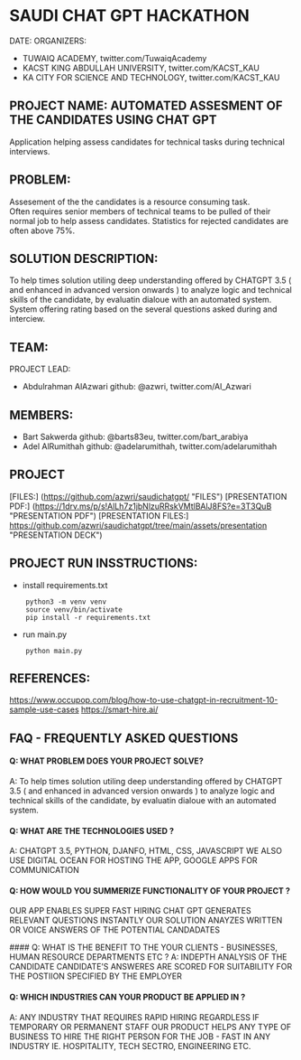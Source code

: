 # SAUDI CHAT GPT HACKATHON
DATE: 
ORGANIZERS: 
- TUWAIQ ACADEMY, twitter.com/TuwaiqAcademy
- KACST KING ABDULLAH UNIVERSITY, twitter.com/KACST_KAU
- KA CITY FOR SCIENCE AND TECHNOLOGY, twitter.com/KACST_KAU

## PROJECT NAME:  AUTOMATED ASSESMENT  OF THE CANDIDATES USING CHAT GPT
Application helping assess candidates for technical tasks during technical interviews. 

## PROBLEM: 
Assesement of the the candidates is a resource consuming task.  
Often requires senior members of technical teams to be pulled of their normal job to help assess candidates. Statistics for rejected candidates are often above 75%. 

## SOLUTION DESCRIPTION:
To help times solution utiling deep understanding offered by CHATGPT 3.5 ( and enhanced in advanced version onwards ) to analyze logic and technical skills of the candidate, by evaluatin dialoue with an automated system.
System offering rating based on the several questions asked during and interciew. 


## TEAM: 
PROJECT LEAD: 
- Abdulrahman AlAzwari  github: @azwri, twitter.com/Al_Azwari

## MEMBERS: 
- Bart Sakwerda  github: @barts83eu,   twitter.com/bart_arabiya
- Adel AlRumithah  github: @adelarumithah, twitter.com/adelarumithah

## PROJECT 
[FILES:] (https://github.com/azwri/saudichatgpt/ "FILES")
[PRESENTATION PDF:]  (https://1drv.ms/p/s!AlLh7z1jbNlzuRRskVMtlBAlJ8FS?e=3T3QuB "PRESENTATION PDF") 
[PRESENTATION FILES:]  https://github.com/azwri/saudichatgpt/tree/main/assets/presentation "PRESENTATION DECK")
 

## PROJECT RUN INSSTRUCTIONS: 

- install requirements.txt
```
    python3 -m venv venv
    source venv/bin/activate
    pip install -r requirements.txt
```

- run main.py
```
    python main.py
```


## REFERENCES:
https://www.occupop.com/blog/how-to-use-chatgpt-in-recruitment-10-sample-use-cases
https://smart-hire.ai/


## FAQ - FREQUENTLY ASKED QUESTIONS 

#### Q: WHAT PROBLEM DOES YOUR PROJECT SOLVE? 
A: To help times solution utiling deep understanding offered by CHATGPT 3.5 ( and enhanced in advanced version onwards ) to analyze logic and technical skills of the candidate, by evaluatin dialoue with an automated system.

#### Q: WHAT ARE THE TECHNOLOGIES USED ? 
A: CHATGPT 3.5, PYTHON, DJANFO, HTML, CSS, JAVASCRIPT 
WE ALSO USE DIGITAL OCEAN FOR HOSTING THE APP, GOOGLE APPS FOR COMMUNICATION

#### Q: HOW WOULD YOU SUMMERIZE FUNCTIONALITY OF YOUR PROJECT ? 
OUR APP ENABLES SUPER FAST HIRING 
CHAT GPT GENERATES RELEVANT QUESTIONS​ INSTANTLY
OUR SOLUTION ANAYZES WRITTEN OR VOICE ANSWERS OF THE POTENTIAL CANDADATES ​

​#### Q: WHAT IS THE BENEFIT TO THE YOUR CLIENTS - BUSINESSES, HUMAN RESOURCE DEPARTMENTS ETC ? 
A: INDEPTH ANALYSIS OF THE CANDIDATE ​
CANDIDATE’S ANSWERES ARE SCORED FOR SUITABILITY FOR THE POSTIION SPECIFIED BY THE EMPLOYER

#### Q: WHICH INDUSTRIES CAN YOUR PRODUCT BE APPLIED IN ? 
A: ANY INDUSTRY THAT REQUIRES RAPID HIRING REGARDLESS IF TEMPORARY OR PERMANENT STAFF
OUR PRODUCT HELPS ANY TYPE OF BUSINESS TO HIRE THE RIGHT PERSON FOR THE JOB - FAST IN ANY INDUSTRY IE. HOSPITALITY, TECH SECTRO, ENGINEERING ETC. 
